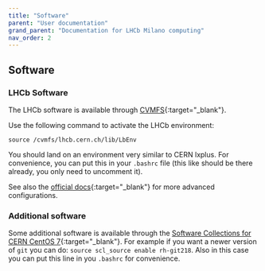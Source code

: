 ```yaml
---
title: "Software"
parent: "User documentation"
grand_parent: "Documentation for LHCb Milano computing"
nav_order: 2
---
```


## Software

### LHCb Software

The LHCb software is available through [CVMFS](https://cernvm.cern.ch/portal/filesystem){:target="_blank"}.

Use the following command to activate the LHCb environment:

`source /cvmfs/lhcb.cern.ch/lib/LbEnv`

You should land on an environment very similar to CERN lxplus. For convenience, you can put this in your `.bashrc` file (this like should be there already, you only need to uncomment it).

See also the [official docs](https://twiki.cern.ch/twiki/bin/view/LHCb/LbEnv){:target="_blank"} for more advanced configurations.

### Additional software

Some additional software is available through the [Software Collections for CERN CentOS 7](https://linux.web.cern.ch/centos7/docs/softwarecollections/){:target="_blank"}.
For example if you want a newer version of `git` you can do: `source scl_source enable rh-git218`. Also in this case you can put this line in you `.bashrc` for convenience.
